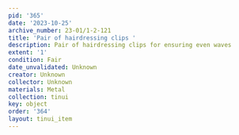 ```yaml
---
pid: '365'
date: '2023-10-25'
archive_number: 23-01/1-2-121
title: 'Pair of hairdressing clips '
description: Pair of hairdressing clips for ensuring even waves
extent: '1'
condition: Fair
date_unvalidated: Unknown
creator: Unknown
collector: Unknown
materials: Metal
collection: tinui
key: object
order: '364'
layout: tinui_item
---
```

